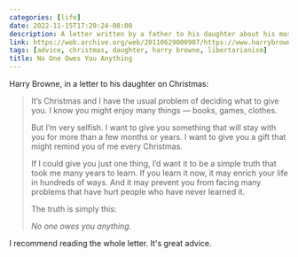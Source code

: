 ```yaml
---
categories: [life]
date: 2022-11-15T17:29:24-08:00
description: A letter written by a father to his daughter about his most important truth.
link: https://web.archive.org/web/20110629000907/https://www.harrybrowne.org/articles/GiftDaughter.htm
tags: [advice, christmas, daughter, harry browne, libertarianism]
title: No One Owes You Anything
---
```


Harry Browne, in a letter to his daughter on Christmas:

>It’s Christmas and I have the usual problem of deciding what to give you. I know you might enjoy many things — books, games, clothes.
>
>But I’m very selfish. I want to give you something that will stay with you for more than a few months or years. I want to give you a gift that might remind you of me every Christmas.
>
>If I could give you just one thing, I’d want it to be a simple truth that took me many years to learn. If you learn it now, it may enrich your life in hundreds of ways. And it may prevent you from facing many problems that have hurt people who have never learned it.
>
>The truth is simply this:
>
>*No one owes you anything.*

I recommend reading the whole letter. It's great advice.
